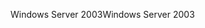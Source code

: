 <span data-ttu-id="c01c3-101">Windows Server 2003</span><span class="sxs-lookup"><span data-stu-id="c01c3-101">Windows Server 2003</span></span>
